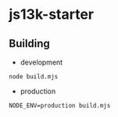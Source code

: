 # js13k-starter

## Building
- development
```
node build.mjs
```

- production
```
NODE_ENV=production build.mjs
```
